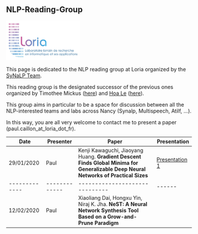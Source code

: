 ## NLP-Reading-Group

<p>
  <img src="https://raw.githubusercontent.com/paulcaillon/NLP-Reading-Group/master/logo_loria_complet.jpg?raw=true?raw=true" width=200px />
</p>

This page is dedicated to the NLP reading group at Loria organized by the [SyNaLP Team](https://synalp.loria.fr). 

This reading group is the designated successor of the previous ones organized by Timothee Mickus ([here](https://timotheemickus.github.io/reading_group.html)) and [Hoa Le](https://lethienhoablog.wordpress.com) ([here](https://github.com/lethienhoa/Deep-Learning-and-Natural-Language-Understanding-Reading-Group)).

This group aims in particular to be a space for discussion between all the NLP-interested teams and labs across Nancy (Synalp, Multispeech, Atilf, ...). 

In this way, you are all very welcome to contact me to present a paper (paul.caillon_at_loria_dot_fr). 


| Date | Presenter | Paper | Presentation |
|-------------|-------------|------------------------------|------|
| 29/01/2020 | Paul | Kenji Kawaguchi, Jiaoyang Huang. **Gradient Descent Finds Global Minima for Generalizable Deep Neural Networks of Practical Sizes** | [Presentation 1](https://github.com/paulcaillon/NLP-Reading-Group/blob/master/ReadingGroup1.pdf)
|-------------|-------------|------------------------------|------|
| 12/02/2020 | Paul | Xiaoliang Dai, Hongxu Yin, Niraj K. Jha. **NeST: A Neural Network Synthesis Tool Based on a Grow-and-Prune Paradigm**|  |
